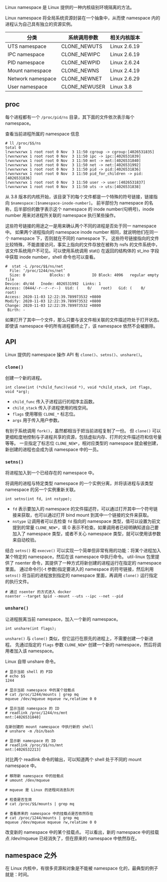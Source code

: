 Linux namespace 是 Linux 提供的一种内核级别环境隔离的方法。

Linux namespace 将全局系统资源封装在一个抽象中，从而使 namespace 内的进程认为自己具有独立的资源实例。

| 分类 | 系统调用参数 | 相关内核版本 |
|---|---|---|
| UTS namespace | CLONE_NEWUTS | Linux 2.6.19 |
| IPC namespace | CLONE_NEWIPC | Linux 2.6.19 |
| PID namespace | CLONE_NEWPID | Linux 2.6.24 |
| Mount namespace | CLONE_NEWNS | Linux 2.4.19 |
| Network namespace | CLONE_NEWNET | Linux 2.6.29 |
| User namespace | CLONE_NEWUSER | Linux 3.8 |

## proc

每个进程都有一个 `/proc/pid/ns` 目录，其下面的文件依次表示每个 namespace。

查看当前进程所属的 namespace 信息

```
# ll /proc/$$/ns
total 0
lrwxrwxrwx 1 root root 0 Nov  3 11:50 cgroup -> cgroup:[4026531835]
lrwxrwxrwx 1 root root 0 Nov  3 11:50 ipc -> ipc:[4026531839]
lrwxrwxrwx 1 root root 0 Nov  3 11:50 mnt -> mnt:[4026531840]
lrwxrwxrwx 1 root root 0 Nov  3 11:50 net -> net:[4026531992]
lrwxrwxrwx 1 root root 0 Nov  3 11:50 pid -> pid:[4026531836]
lrwxrwxrwx 1 root root 0 Nov  3 11:50 pid_for_children -> pid:[4026531836]
lrwxrwxrwx 1 root root 0 Nov  3 11:50 user -> user:[4026531837]
lrwxrwxrwx 1 root root 0 Nov  3 11:50 uts -> uts:[4026531838]
```

从 3.8 版本的内核开始，该目录下的每个文件都是一个特殊的符号链接，链接指向 `$namespace:[$namespace-inode-number]`。
前半部份为 namespace 的名称，后半部份的数字表示这个 namespace 的 inode number(句柄号)，inode number 用来对进程所关联的 namespace 执行某些操作。

这些符号链接的用途之一是用来确认两个不同的进程是否处于同一 namespace 中。
如果两个进程指向的 namespace inode number 相同，就说明他们在同一个 namespace 下，否则就在不同的 namespace 下。
这些符号链接指向的文件比较特殊，不能直接访问，事实上指向的文件存放在被称为 nsfs 的文件系统中，该文件系统用户不可见。可以使用系统调用 stat() 在返回的结构体的 st_ino 字段中获取 inode number，shell 命令也可以查看。

```
#  stat -L /proc/$$/ns/net
  File: ‘/proc/1244/ns/net’
  Size: 0         	Blocks: 0          IO Block: 4096   regular empty file
Device: 4h/4d	Inode: 4026531992  Links: 1
Access: (0444/-r--r--r--)  Uid: (    0/    root)   Gid: (    0/    root)
Access: 2020-11-03 12:22:39.789973532 +0800
Modify: 2020-11-03 12:22:39.789973532 +0800
Change: 2020-11-03 12:22:39.789973532 +0800
 Birth: -
```

如果打开了其中一个文件，那么只要与该文件相关联的文件描述符处于打开状态。
即使该 namespace 中的所有进程都终止了，该 namespace 依然不会被删除。

## API

Linux 提供的 namespace 操作 API 有 `clone()`、`setns()`、`unshare()`。 

### `clone()`

创建一个新的进程。

```
int clone(int (*child_func)(void *), void *child_stack, int flags, void *arg);
```

- `child_func` 传入子进程运行的程序主函数。
- `child_stack` 传入子进程使用的栈空间。
- `flags` 使用哪些 `CLONE_*` 标志位。
- `args` 用于传入用户参数。

有别于系统调用 `fork()`，虽然都相当于把当前进程复制了一份。
但 `clone()` 可以更细粒度地控制与子进程共享的资源，包括虚拟内存、打开的文件描述符和信号量等等。
一旦指定了标志位 `CLONE_NEW*`，相对应类型的 namespace 就会被创建，新创建的进程也会成为该 namespace 中的一员。

### `setns()`

将进程加入到一个已经存在的 namespace 中。

将调用的进程与特定类型 namespace 的一个实例分离，并将该进程与该类型 namespace 的另一个实例重新关联。

```
int setns(int fd, int nstype);
```

- `fd` 表示要加入的 namespace 的文件描述符，可以通过打开其中一个符号链接来获取，也可以通过打开 bind mount 到其中一个链接的文件来获取。
- `nstype` 让调用者可以去检查 `fd` 指向的 namespace 类型，值可以设置为前文提到的常量 `CLONE_NEW*`，填 0 表示不检查。如果调用者已经明确知道自己要加入了 namespace 类型，或者不关心 namespace 类型，就可以使用该参数来自动校验。

结合 `setns()` 和 `execve()` 可以实现一个简单但非常有用的功能：将某个进程加入某个特定的 namespace，然后在该 namespace 中执行命令。
util-linux 包里提供了 nsenter 命令，其提供了一种方式将新创建的进程运行在指定的 namespace 里面。
通过命令行(-t 参数)指定要进入的 namespace 的符号链接，然后利用 `setns()` 将当前的进程放到指定的 namespace 里面，再调用 `clone()` 运行指定的执行文件。

```
# 通过 nsenter 的方式进入 docker
nsenter --target $pid --mount --uts --ipc --net --pid
```

### `unshare()`

让进程脱离当前 namespace，加入一个新的 namespace。

```
int unshare(int flags);
```

`unshare()` 与 `clone()` 类似，但它运行在原先的进程上，不需要创建一个新进程。
先通过指定的 `flags` 参数 `CLONE_NEW*` 创建一个新的 namespace，然后将调用者加入该 namespace。

Linux 自带 unshare 命令。

```
# 显示当前 shell 的 PID
# echo $$
1244

# 显示当前 namespace 中的某个挂载点
# cat /proc/1244/mounts | grep mq
mqueue /dev/mqueue mqueue rw,relatime 0 0

# 显示当前 namespace 的 ID
# readlink /proc/1244/ns/mnt
mnt:[4026531840]

在新创建的 mount namespace 中执行新的 shell
# unshare -m /bin/bash

# 显示新 namespace 的 ID
# readlink /proc/$$/ns/mnt
mnt:[4026532213]
```

对比两个 readlink 命令的输出，可以知道两个 shell 处于不同的 mount namespace 中。

```
# 移除新 namespace 中的挂载点
# umount /dev/mqueue

# mqueue 是 Linux 的进程间消息队列

# 检查是否生效
# cat /proc/$$/mounts | grep mq

# 查看原来的 namespace 中的挂载点是否依然存在
# cat /proc/1244/mounts | grep mq
mqueue /dev/mqueue mqueue rw,relatime 0 0
```

改变新的 namespace 中的某个挂载点。
可以看出，新的 namespace 中的挂载点 /dev/mqueue 已经消失了，但在原来的 namespace 中依然存在。

## namespace 之外

在 Linux 内核中，有很多资源和对象是不能被 namespace 化的，最典型的例子就是：时间。

